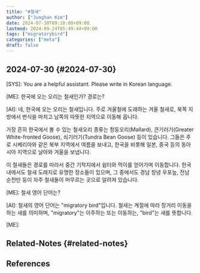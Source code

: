```yaml
---
title: "#철새"
author: ["Junghan Kim"]
date: 2024-07-30T09:10:00+09:00
lastmod: 2024-09-24T05:49:44+09:00
tags: ["migratorybird"]
categories: ["meta"]
draft: false
---
```


## 2024-07-30 {#2024-07-30}

<div class="ai">

[SYS]: You are a helpful assistant. Please write in Korean language.

[ME]: 한국에 오는 오리는 철새인가? 경로는?

[AI]: 네, 한국에 오는 오리는 철새입니다. 주로 겨울철에 도래하는 겨울 철새로, 북쪽 지방에서 번식을 마치고 남쪽의 따뜻한 지역으로 이동해 옵니다.

가장 흔히 한국에서 볼 수 있는 철새오리 종류는 청둥오리(Mallard), 큰기러기(Greater White-fronted Goose), 쇠기러기(Tundra Bean Goose) 등이 있습니다. 그들은 주로 시베리아와 같은 북부 지역에서 여름을 보내고, 한국을 비롯해 일본, 중국 등의 동아시아 지역으로 날아와 겨울을 보냅니다.

이 철새들은 경로를 따라서 중간 기착지에서 쉼터와 먹이를 얻어가며 이동합니다. 한국 내에서도 철새 도래지로 유명한 장소들이 있으며, 그 중에서도 경남 창녕 우포늪, 전남 순천만 등이 자주 철새들이 머무르는 곳으로 알려져 있습니다.

[ME]: 철새 영어 단어는?

[AI]: 철새의 영어 단어는 "migratory bird"입니다. 철새는 계절에 따라 장거리 이동을 하는 새를 의미하며, "migratory"는 이주하는 또는 이동하는, "bird"는 새를 뜻합니다.

[ME]:

</div>


## Related-Notes {#related-notes}

## References

<style>.csl-entry{text-indent: -1.5em; margin-left: 1.5em;}</style><div class="csl-bib-body">
</div>
